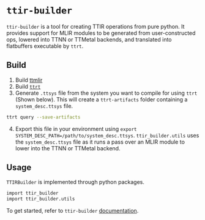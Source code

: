 # `ttir-builder`

`ttir-builder` is a tool for creating TTIR operations from pure python. It provides support for MLIR modules to be generated from user-constructed ops, lowered into TTNN or TTMetal backends, and translated into flatbuffers executable by `ttrt`.

## Build
1. Build [ttmlir](./getting-started.md)
2. Build [`ttrt`](./ttrt.md#building)
3. Generate `.ttsys` file from the system you want to compile for using `ttrt` (Shown below). This will create a `ttrt-artifacts` folder containing a `system_desc.ttsys` file.
```bash
ttrt query --save-artifacts
```
4. Export this file in your environment using `export SYSTEM_DESC_PATH=/path/to/system_desc.ttsys`. `ttir_builder.utils` uses the `system_desc.ttsys` file as it runs a pass over an MLIR module to lower into the TTNN or TTMetal backend.

## Usage
`TTIRBuilder` is implemented through python packages.
```bash
import ttir_builder
import ttir_builder.utils
```
To get started, refer to `ttir-builder` [documentation](../../docs/src/ttir-builder/ttir-builder.md#getting-started).

